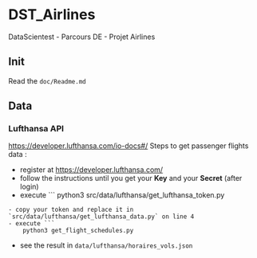 # DST_Airlines
DataScientest - Parcours DE - Projet Airlines

## Init
Read the `doc/Readme.md`

## Data
### Lufthansa API
https://developer.lufthansa.com/io-docs#/
Steps to get passenger flights data :
- register at https://developer.lufthansa.com/
- follow the instructions until you get your **Key** and your **Secret** (after login)
- execute ```
    python3 src/data/lufthansa/get_lufthansa_token.py
```
- copy your token and replace it in `src/data/lufthansa/get_lufthansa_data.py` on line 4
- execute ```
    python3 get_flight_schedules.py
```
- see the result in `data/lufthansa/horaires_vols.json`
